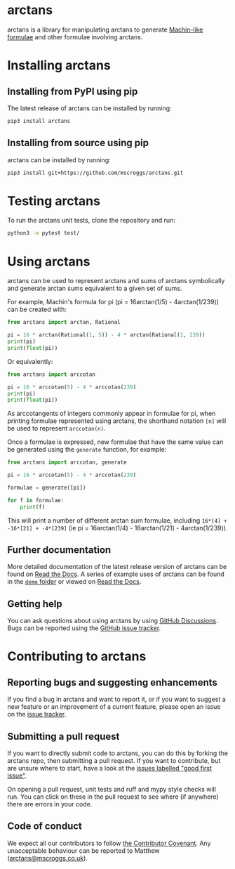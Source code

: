 # arctans

arctans is a library for manipulating arctans to generate
[Machin-like formulae](https://machin-like.org) and other formulae involving arctans.

# Installing arctans
## Installing from PyPI using pip
The latest release of arctans can be installed by running:

```bash
pip3 install arctans
```

## Installing from source using pip
arctans can be installed by running:

```bash
pip3 install git+https://github.com/mscroggs/arctans.git
```

# Testing arctans
To run the arctans unit tests, clone the repository and run:

```bash
python3 -m pytest test/
```

# Using arctans
arctans can be used to represent arctans and sums of arctans symbolically
and generate arctan sums equivalent to a given set of sums.

For example, Machin's formula for pi (pi = 16arctan(1/5) - 4arctan(1/239)) can
be created with:

```python
from arctans import arctan, Rational

pi = 16 * arctan(Rational(1, 5)) - 4 * arctan(Rational(1, 239))
print(pi)
print(float(pi))
```

Or equivalently:

```python
from arctans import arccotan

pi = 16 * arccotan(5) - 4 * arccotan(239)
print(pi)
print(float(pi))
```

As arccotangents of integers commonly appear in formulae for pi, when printing
formulae represented using arctans, the shorthand notation `[n]` will be used
to represent `arccotan(n)`.

Once a formulae is expressed, new formulae that have the same value can be generated
using the `generate` function, for example:

```python
from arctans import arccotan, generate

pi = 16 * arccotan(5) - 4 * arccotan(239)

formulae = generate([pi])

for f in formulae:
    print(f)
```

This will print a number of different arctan sum formulae, including
`16*[4] + -16*[21] + -4*[239]` (ie pi = 16arctan(1/4) - 16arctan(1/21) - 4arctan(1/239)).

## Further documentation
More detailed documentation of the latest release version of arctans can be found on
[Read the Docs](https://arctans.readthedocs.io/en/latest/). A series of example uses
of arctans can be found in the [`demo` folder](demo/) or viewed on
[Read the Docs](https://arctans.readthedocs.io/en/latest/demos/index.html).

## Getting help
You can ask questions about using arctans by using [GitHub Discussions](https://github.com/mscroggs/arctans/discussions).
Bugs can be reported using the [GitHub issue tracker](https://github.com/mscroggs/arctans/issues).

# Contributing to arctans
## Reporting bugs and suggesting enhancements
If you find a bug in arctans and want to report it,
or if you want to suggest a new feature or an improvement of a current feature,
please open an issue on the [issue tracker](https://github.com/mscroggs/arctans/issues/new).

## Submitting a pull request
If you want to directly submit code to arctans, you can do this by forking the arctans repo, then submitting a pull request.
If you want to contribute, but are unsure where to start, have a look at the
[issues labelled "good first issue"](https://github.com/mscroggs/arctans/issues?q=is%3Aopen+is%3Aissue+label%3A%22good+first+issue%22).

On opening a pull request, unit tests and ruff and mypy style checks will run. You can click on these in the pull request
to see where (if anywhere) there are errors in your code.

## Code of conduct
We expect all our contributors to follow [the Contributor Covenant](CODE_OF_CONDUCT.md). Any unacceptable
behaviour can be reported to Matthew (arctans@mscroggs.co.uk).

